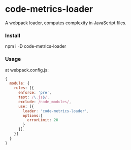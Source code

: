 # code-metrics-loader

A webpack loader, computes complexity in JavaScript files.

### Install

npm i -D code-metrics-loader

### Usage

at webpack.config.js:
```js
{
  module: {
    rules: [{
      enforce: 'pre',
      test: /\.js$/,
      exclude: /node_modules/,
      use: [{
        loader: 'code-metrics-loader',
        options:{
          errorLimit: 20
        }
      }],
    }]
  }
}

```